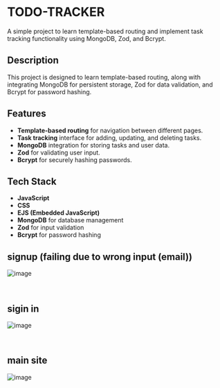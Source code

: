 # TODO-TRACKER

A simple project to learn template-based routing and implement task tracking functionality using MongoDB, Zod, and Bcrypt.

## Description
This project is designed to learn template-based routing, along with integrating MongoDB for persistent storage, Zod for data validation, and Bcrypt for password hashing.

## Features
- **Template-based routing** for navigation between different pages.
- **Task tracking** interface for adding, updating, and deleting tasks.
- **MongoDB** integration for storing tasks and user data.
- **Zod** for validating user input.
- **Bcrypt** for securely hashing passwords.


## Tech Stack
- **JavaScript**
- **CSS**
- **EJS (Embedded JavaScript)**
- **MongoDB** for database management
- **Zod** for input validation
- **Bcrypt** for password hashing




## signup (failing due to wrong input (email))
![image](https://github.com/user-attachments/assets/fcc5098d-766a-459c-9188-4bee12d11efd)




<br>



## sigin in 
![image](https://github.com/user-attachments/assets/818aa030-c487-4f6d-abcc-67452d288b2f)



<br>



## main site
![image](https://github.com/user-attachments/assets/4e39b901-6c9a-4ab4-a4a0-2a1d52128704)







